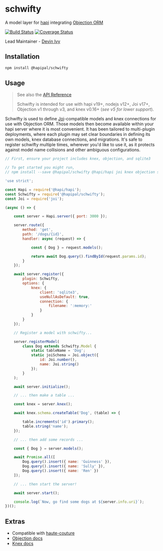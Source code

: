 # schwifty

A model layer for [hapi](https://hapi.dev) integrating [Objection ORM](https://vincit.github.io/objection.js/)

[![Build Status](https://app.travis-ci.com/hapipal/schwifty.svg?branch=main)](https://app.travis-ci.com/hapipal/schwifty) [![Coverage Status](https://coveralls.io/repos/github/hapipal/schwifty/badge.svg?branch=main)](https://coveralls.io/github/hapipal/schwifty?branch=main)

Lead Maintainer - [Devin Ivy](https://github.com/devinivy)

## Installation
```sh
npm install @hapipal/schwifty
```

## Usage
> See also the [API Reference](API.md)
>
> Schwifty is intended for use with hapi v19+, nodejs v12+, Joi v17+, Objection v1 through v3, and knex v0.16+ (_see v5 for lower support_).

Schwifty is used to define [Joi](https://joi.dev/)-compatible models and knex connections for use with Objection ORM.  Those models then become available within your hapi server where it is most convenient.  It has been tailored to multi-plugin deployments, where each plugin may set clear boundaries in defining its own models, knex database connections, and migrations.  It's safe to register schwifty multiple times, wherever you'd like to use it, as it protects against model name collisions and other ambiguous configurations.

```js
// First, ensure your project includes knex, objection, and sqlite3

// To get started you might run,
// npm install --save @hapipal/schwifty @hapi/hapi joi knex objection sqlite3

'use strict';

const Hapi = require('@hapi/hapi');
const Schwifty = require('@hapipal/schwifty');
const Joi = require('joi');

(async () => {

    const server = Hapi.server({ port: 3000 });

    server.route({
        method: 'get',
        path: '/dogs/{id}',
        handler: async (request) => {

            const { Dog } = request.models();

            return await Dog.query().findById(request.params.id);
        }
    });

    await server.register({
        plugin: Schwifty,
        options: {
            knex: {
                client: 'sqlite3',
                useNullAsDefault: true,
                connection: {
                    filename: ':memory:'
                }
            }
        }
    });

    // Register a model with schwifty...

    server.registerModel(
        class Dog extends Schwifty.Model {
            static tableName = 'Dog';
            static joiSchema = Joi.object({
                id: Joi.number(),
                name: Joi.string()
            });
        }
    );

    await server.initialize();

    // ... then make a table ...

    const knex = server.knex();

    await knex.schema.createTable('Dog', (table) => {

        table.increments('id').primary();
        table.string('name');
    });

    // ... then add some records ...

    const { Dog } = server.models();

    await Promise.all([
        Dog.query().insert({ name: 'Guinness' }),
        Dog.query().insert({ name: 'Sully' }),
        Dog.query().insert({ name: 'Ren' })
    ]);

    // ... then start the server!

    await server.start();

    console.log(`Now, go find some dogs at ${server.info.uri}`);
})();
```

## Extras
 - Compatible with [haute-couture](https://github.com/hapipal/haute-couture)
 - [Objection docs](http://vincit.github.io/objection.js/)
 - [Knex docs](https://knexjs.org/)
